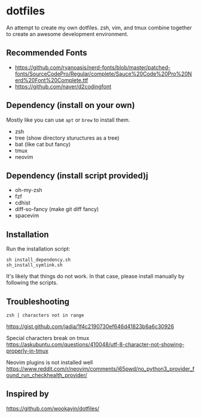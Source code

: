 # dotfiles
An attempt to create my own dotfiles.
zsh, vim, and tmux combine together to create an awesome
development environment.


## Recommended Fonts
- https://github.com/ryanoasis/nerd-fonts/blob/master/patched-fonts/SourceCodePro/Regular/complete/Sauce%20Code%20Pro%20Nerd%20Font%20Complete.ttf
- https://github.com/naver/d2codingfont


## Dependency (install on your own)
Mostly like you can use `apt` or `brew` to install them.
- zsh
- tree (show directory stuructures as a tree)
- bat (like cat but fancy)
- tmux
- neovim


## Dependency (install script provided)j
- oh-my-zsh
- fzf
- cdhist
- diff-so-fancy (make git diff fancy)
- spacevim


## Installation
Run the installation script:
```
sh install_dependency.sh
sh_install_symlink.sh
```
It's likely that things do not work.
In that case, please install manually by following the scripts.



## Troubleshooting
```
zsh | characters not in range
```
https://gist.github.com/jadia/1f4c2190730ef646d41823b6a6c30926

Special characters break on tmux
https://askubuntu.com/questions/410048/utf-8-character-not-showing-properly-in-tmux

Neovim plugins is not installed well
https://www.reddit.com/r/neovim/comments/i65pwd/no_python3_provider_found_run_checkhealth_provider/



## Inspired by
https://github.com/wookayin/dotfiles/


